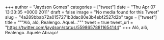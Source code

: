 
+++
author = "Jaydson Gomes"
categories = ["tweet"]
date = "Thu Apr 07 13:33:35 +0000 2011"
draft = false
image = "No media found for this Tweet"
slug = "4a289bbab72a0157271b3dac80e3b4ebf2527d2b"
tags = ["tweet"]
title = """Alô, alô, Realengo. Aquel..."""
tweet = true
tweet_url = "https://twitter.com/jaydson/status/55986578811654144"
+++
Alô, alô, Realengo. Aquele Abraço!
